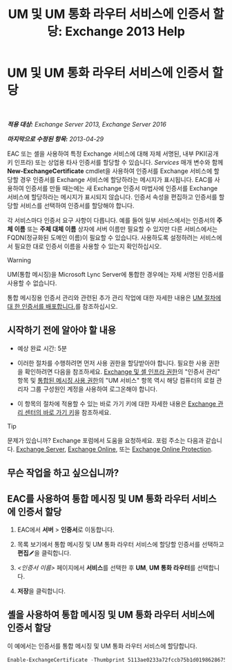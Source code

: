 ﻿---
title: 'UM 및 UM 통화 라우터 서비스에 인증서 할당: Exchange 2013 Help'
TOCTitle: UM 및 UM 통화 라우터 서비스에 인증서 할당
ms:assetid: 8a900e5f-9779-4213-92d7-ec157b15fbc5
ms:mtpsurl: https://technet.microsoft.com/ko-kr/library/Dn205140(v=EXCHG.150)
ms:contentKeyID: 54651824
ms.date: 05/22/2018
mtps_version: v=EXCHG.150
ms.translationtype: MT
---

# UM 및 UM 통화 라우터 서비스에 인증서 할당

 

_**적용 대상:** Exchange Server 2013, Exchange Server 2016_

_**마지막으로 수정된 항목:** 2013-04-29_

EAC 또는 셸을 사용하여 특정 Exchange 서비스에 대해 자체 서명된, 내부 PKI(공개 키 인프라) 또는 상업용 타사 인증서를 할당할 수 있습니다. *Services* 매개 변수와 함께 **New-ExchangeCertificate** cmdlet을 사용하여 인증서를 Exchange 서비스에 할당할 경우 인증서를 Exchange 서비스에 할당하라는 메시지가 표시됩니다. EAC를 사용하여 인증서를 만들 때는에는 새 Exchange 인증서 마법사에 인증서를 Exchange 서비스에 할당하라는 메시지가 표시되지 않습니다. 인증서 속성을 편집하고 인증서를 할당할 서비스를 선택하여 인증서를 할당해야 합니다.

각 서비스마다 인증서 요구 사항이 다릅니다. 예를 들어 일부 서비스에서는 인증서의 **주체 이름** 또는 **주체 대체 이름** 상자에 서버 이름만 필요할 수 있지만 다른 서비스에서는 FQDN(정규화된 도메인 이름)이 필요할 수 있습니다. 사용하도록 설정하려는 서비스에서 필요한 대로 인증서 이름을 사용할 수 있는지 확인하십시오.


> [!WARNING]
> UM(통합 메시징)을 Microsoft Lync Server에 통합한 경우에는 자체 서명된 인증서를 사용할 수 없습니다.



통합 메시징용 인증서 관리와 관련된 추가 관리 작업에 대한 자세한 내용은 [UM 절차에 대 한 인증서를 배포합니다.](deploying-certificates-for-um-procedures-exchange-2013-help.md)를 참조하십시오.

## 시작하기 전에 알아야 할 내용

  - 예상 완료 시간: 5분

  - 이러한 절차를 수행하려면 먼저 사용 권한을 할당받아야 합니다. 필요한 사용 권한을 확인하려면 다음을 참조하세요. [Exchange 및 셸 인프라 권한](exchange-and-shell-infrastructure-permissions-exchange-2013-help.md)의 "인증서 관리" 항목 및 [통합된 메시징 사용 권한](unified-messaging-permissions-exchange-2013-help.md)의 "UM 서비스" 항목 역시 해당 컴퓨터의 로컬 관리자 그룹 구성원인 계정을 사용하여 로그온해야 합니다.

  - 이 항목의 절차에 적용할 수 있는 바로 가기 키에 대한 자세한 내용은 [Exchange 관리 센터의 바로 가기 키](keyboard-shortcuts-in-the-exchange-admin-center-exchange-online-protection-help.md)을 참조하세요.


> [!TIP]
> 문제가 있습니까? Exchange 포럼에서 도움을 요청하세요. 포럼 주소는 다음과 같습니다. <A href="https://go.microsoft.com/fwlink/p/?linkid=60612">Exchange Server</A>, <A href="https://go.microsoft.com/fwlink/p/?linkid=267542">Exchange Online</A>, 또는 <A href="https://go.microsoft.com/fwlink/p/?linkid=285351">Exchange Online Protection</A>.



## 무슨 작업을 하고 싶으십니까?

## EAC를 사용하여 통합 메시징 및 UM 통화 라우터 서비스에 인증서 할당

1.  EAC에서 **서버** \> **인증서**로 이동합니다.

2.  목록 보기에서 통합 메시징 및 UM 통화 라우터 서비스에 할당할 인증서를 선택하고 **편집**![편집 아이콘](images/JJ218640.6f53ccb2-1f13-4c02-bea0-30690e6ea71d(EXCHG.150).gif "편집 아이콘")을 클릭합니다.

3.  *\<인증서 이름\>* 페이지에서 **서비스**를 선택한 후 **UM**, **UM 통화 라우터**를 선택합니다.

4.  **저장**을 클릭합니다.

## 셸을 사용하여 통합 메시징 및 UM 통화 라우터 서비스에 인증서 할당

이 예에서는 인증서를 통합 메시징 및 UM 통화 라우터 서비스에 할당합니다.

```powershell
Enable-ExchangeCertificate -Thumbprint 5113ae0233a72fccb75b1d0198628675333d010e -Services 'UM, UMCallRouter'
```